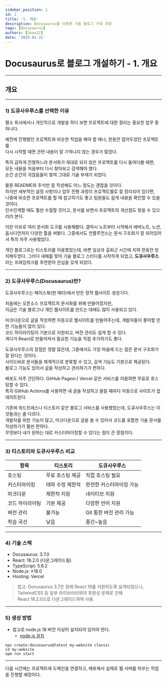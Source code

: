 ```yaml
---
sidebar_position: 1
id: 1
title: '1. 개요'
description: Docusaurus를 이용한 기술 블로그 구축 과정
tags: [Docusaurus]
authors: [2nan22]
date: '2025-01-31'
---
```


# Docusaurus로 블로그 개설하기 - 1. 개요

---

## 개요

---

### 1) 도큐사우루스를 선택한 이유

평소 회사에서나 개인적으로 개발을 하다 보면 프로젝트에 대한 정리는 중요한 업무 중 하나다. 
 
예전에 진행했던 프로젝트와 비슷한 작업을 해야 할 때나, 한동안 접어두었던 프로젝트를  
다시 시작할 때면 관련 내용이 잘 기억나지 않는 경우가 많았다.

특히 급하게 진행하느라 문서화가 제대로 되지 않은 프로젝트를 다시 들여다볼 때면,  
모든 내용을 처음부터 다시 찾아보고 검색해야 했다.  
순간 순간의 귀찮음들이 쌓여 그대로 기술 부채가 되었다.

물론 README와 주석만 잘 작성해도 어느 정도는 괜찮을 것이다.  
하지만 세부적인 설정 사항이나 업무 진행 과정이 프로젝트별로 잘 정리되어 있다면,  
나중에 비슷한 프로젝트를 할 때 참고하기도 좋고 팀원들도 쉽게 내용을 확인할 수 있을 것이다.  
인수인계할 때도 훨씬 수월할 것이고, 문서를 보면서 프로젝트의 개선점도 찾을 수 있으리라 본다.

이런 이유로 여러 문서화 도구를 사용해봤다. 
갤럭시 노트부터 시작해서 에버노트, 노션, 옵시디언까지 다양한 툴을 써봤다. 
그중에서도 컨플루언스는 문서 구조화가 잘 되어있어서 특히 자주 사용했었다.

개인 블로그로는 티스토리를 이용했었는데, 바쁜 일상과 출퇴근 시간에 치여 한동안 방치해두었다. 
그러다 새해를 맞아 기술 블로그 스터디를 시작하게 되었고, **도큐사우루스**라는 프레임워크를 추천받아 관심을 갖게 되었다.
  
---

### 2) 도큐사우루스(Docusaurus)란?

도큐사우루스는 페이스북(현 메타)에서 만든 정적 웹사이트 생성기다.

처음에는 오픈소스 프로젝트의 문서화를 위해 만들어졌지만,  
지금은 기술 블로그나 개인 웹사이트를 만드는 데에도 많이 사용되고 있다.  

마크다운으로 글을 작성하면 자동으로 웹사이트를 만들어주는데, 개발자들이 좋아할 만한 기능들이 많이 있다.  
코드 하이라이팅이 기본으로 지원되고, 버전 관리도 쉽게 할 수 있다.  
게다가 React로 만들어져서 필요한 기능을 직접 추가하기도 좋다.  

도큐사우루스의 장점은 정말 많은데, 그중에서도 가장 마음에 드는 점은 문서 구조화가 잘 된다는 것이다.  
사이드바로 문서들을 체계적으로 분류할 수 있고, 검색 기능도 기본으로 제공된다.  
블로그 기능도 있어서 글을 작성하고 관리하기가 편하다. 

배포도 아주 간단하다. GitHub Pages나 Vercel 같은 서비스를 이용하면 무료로 호스팅할 수 있다.  
특히 GitHub Actions를 사용하면 새 글을 작성하고 올릴 때마다 자동으로 사이트가 업데이트된다.  

기존에 워드프레스나 티스토리 같은 블로그 서비스를 사용했었는데, 도큐사우루스는 이것들과는 좀 다르다.  
개발자를 위한 기능이 많고, 마크다운으로 글을 쓸 수 있어서 코드를 포함한 기술 문서를 작성하기가 훨씬 편하다.  
무엇보다 내가 원하는 대로 커스터마이징할 수 있다는 점이 큰 장점이다.

---

### 3) 티스토리와 도큐사우루스 비교

| 항목 | 티스토리 | 도큐사우루스 |
|------|----------|--------------|
| 호스팅 | 무료 호스팅 제공 | 직접 호스팅 필요 |
| 커스터마이징 | 테마 수정 제한적 | 완전한 커스터마이징 가능 |
| 마크다운 | 제한적 지원 | 네이티브 지원 |
| 코드 하이라이팅 | 기본 제공 | 다양한 언어 지원 |
| 버전 관리 | 불가능 | Git 통한 버전 관리 가능 |
| 학습 곡선 | 낮음 | 중간~높음 |

---

### 4) 기술 스택

- Docusaurus: 3.7.0
- React: 18.2.0 (다운그레이드됨)
- TypeScript: 5.6.2
- Node.js: ≥18.0
- Hosting: Vercel

> 참고: Docusaurus 3.7은 원래 React 19를 지원하도록 설계되었으나,  
> TailwindCSS 등 일부 라이브러리와의 호환성 문제로 인해  
> React 18.2.0으로 다운그레이드하여 사용.

---

### 5) 생성 방법

- 참고로 node.js 18 버전 이상이 설치되어 있어야 한다. 
  - [node.js 설치](https://nodejs.org/ko/download)

```
npx create-docusaurus@latest my-website classic
cd my-website
npm run start
```

---

다음 시간에는 프로젝트에 도메인을 연결하고, 배포해서 실제로 웹 서버를 띄우는 작업을 진행할 예정이다.